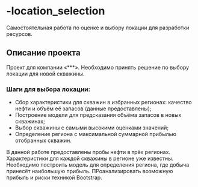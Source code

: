 # -location_selection
Самостоятельная работа по оценке и выбору локации для разработки ресурсов.
## Описание проекта
Проект для компании «***». Необходимо принять решение по выбору локации для новой скважины.

### Шаги для выбора локации:
* Сбор характеристики для скважин в избранных регионах: качество нефти и объём её запасов (данные предоставлены);
* Построение модели для предсказания объёма запасов в новых скважинах;
* Выбор скважины с самыми высокими оценками значений;
* Определение региона с максимальной суммарной прибылью отобранных скважин.

В данной работе предоставлены пробы нефти в трёх регионах. Характеристики для каждой скважины в регионе уже известны. Необходимо построить модель для определения региона, где добыча принесёт наибольшую прибыль. ПРоанализировать возможную прибыль и риски техникой Bootstrap.
